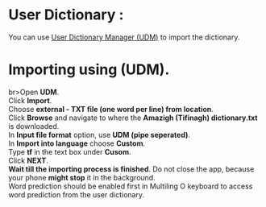# User Dictionary :
You can use [User Dictionary Manager (UDM)](https://play.google.com/store/apps/details?id=com.usr.dict.mgr) to import the dictionary.
 # Importing using (UDM).
 br>Open **UDM**.
<br>Click **Import**.
<br>Choose **external - TXT file (one word per line) from location**.
<br>Click **Browse** and navigate to where the **Amazigh (Tifinagh) dictionary.txt** is downloaded.
<br>In **Input file format** option, use **UDM (pipe seperated)**.
<br>In **Import into language** choose **Custom**.
<br>Type **tf** in the text box under **Cusom**.
<br>Click **NEXT**.
<br>**Wait till the importing process is finished**. Do not close the app, because your phone **might stop** it in the background.
<br>Word prediction should be enabled first in Multiling O keyboard to access word prediction from the user dictionary.
